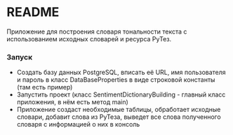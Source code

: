 # README #

Приложение для построения словаря тональности текста с использованием исходных словарей и ресурса РуТез.

### Запуск ###

* Создать базу данных PostgreSQL, вписать её URL, имя пользователя и пароль в класс DataBaseProperties в виде строковой константы (там есть пример)
* Запустить проект (класс SentimentDictionaryBuilding - главный класс приложения, в нём есть метод main)
* Приложение создаст необходимые таблицы, обработает исходные словари, добавит слова из РуТеза, выведет все слова полученного словаря с информацией о них в консоль